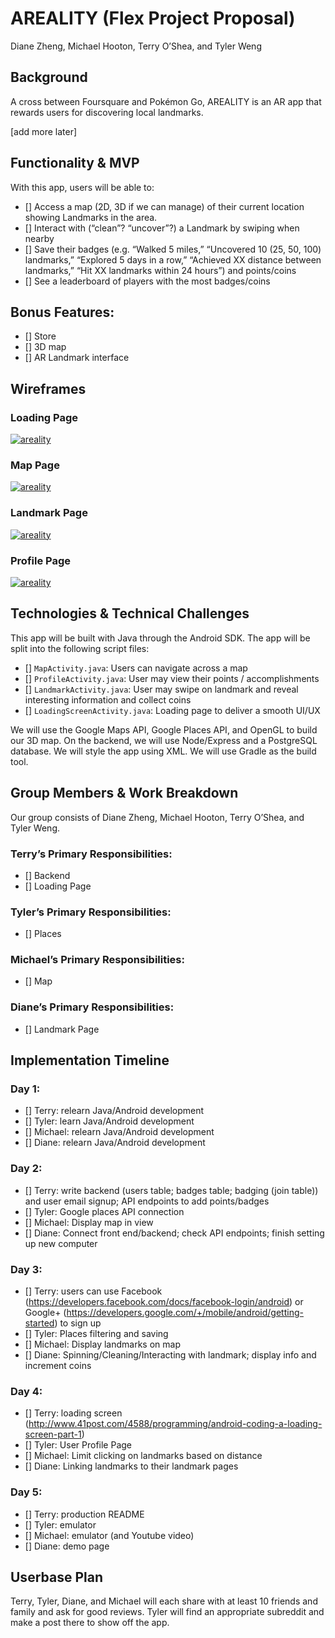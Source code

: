 # AREALITY (Flex Project Proposal)

Diane Zheng, Michael Hooton, Terry O’Shea, and Tyler Weng

## Background

A cross between Foursquare and Pokémon Go, AREALITY is an AR app that rewards users for discovering local landmarks.

[add more later]

## Functionality & MVP

With this app, users will be able to:
- [] Access a map (2D, 3D if we can manage) of their current location showing Landmarks in the area.
- [] Interact with (“clean”? “uncover”?) a Landmark by swiping when nearby
- [] Save their badges (e.g. “Walked 5 miles,” “Uncovered 10 (25, 50, 100) landmarks,” “Explored 5 days in a row,” “Achieved XX distance between landmarks,” “Hit XX landmarks within 24 hours”) and points/coins
- [] See a leaderboard of players with the most badges/coins

## Bonus Features:

- [] Store
- [] 3D map
- [] AR Landmark interface

## Wireframes

### Loading Page

[![areality][loadingpage]][areality]

[areality]: https://github.com/tylerweng/areality
[loadingpage]: docs/wireframes/loading_page.png

### Map Page

[![areality][mappage]][areality]

[mappage]: docs/wireframes/map_portion.png

### Landmark Page

[![areality][landmarkpage]][areality]

[landmarkpage]: docs/wireframes/landmark_page.png

### Profile Page

[![areality][profilepage]][areality]

[profilepage]: docs/wireframes/profile_page.png

## Technologies & Technical Challenges

This app will be built with Java through the Android SDK. The app will be split
into the following script files:

- [] `MapActivity.java`: Users can navigate across a map
- [] `ProfileActivity.java`: User may view their points / accomplishments
- [] `LandmarkActivity.java`: User may swipe on landmark and reveal interesting information
and collect coins
- [] `LoadingScreenActivity.java`: Loading page to deliver a smooth UI/UX

We will use the Google Maps API, Google Places API, and OpenGL to build our 3D map.
On the backend, we will use Node/Express and a PostgreSQL database.
We will style the app using XML.
We will use Gradle as the build tool.

## Group Members & Work Breakdown

Our group consists of Diane Zheng, Michael Hooton, Terry O’Shea, and Tyler Weng.

### Terry’s Primary Responsibilities:

- [] Backend
- [] Loading Page

### Tyler’s Primary Responsibilities:

- [] Places

### Michael’s Primary Responsibilities:

- [] Map

### Diane’s Primary Responsibilities:

- [] Landmark Page

## Implementation Timeline

### Day 1:

- [] Terry: relearn Java/Android development
- [] Tyler: learn Java/Android development
- [] Michael: relearn Java/Android development
- [] Diane: relearn Java/Android development

### Day 2:

- [] Terry: write backend (users table; badges table; badging (join table)) and user email signup; API endpoints to add points/badges
- [] Tyler: Google places API connection
- [] Michael: Display map in view
- [] Diane: Connect front end/backend; check API endpoints; finish setting up new computer

### Day 3:

- [] Terry: users can use Facebook (https://developers.facebook.com/docs/facebook-login/android) or Google+ (https://developers.google.com/+/mobile/android/getting-started) to sign up
- [] Tyler: Places filtering and saving
- [] Michael: Display landmarks on map
- [] Diane: Spinning/Cleaning/Interacting with landmark; display info and increment coins

### Day 4:

- [] Terry: loading screen (http://www.41post.com/4588/programming/android-coding-a-loading-screen-part-1)
- [] Tyler: User Profile Page
- [] Michael: Limit clicking on landmarks based on distance
- [] Diane: Linking landmarks to their landmark pages

### Day 5:

- [] Terry: production README
- [] Tyler: emulator
- [] Michael: emulator (and Youtube video)
- [] Diane: demo page

## Userbase Plan

Terry, Tyler, Diane, and Michael will each share with at least 10 friends and family and ask for good reviews.
Tyler will find an appropriate subreddit and make a post there to show off the app.
